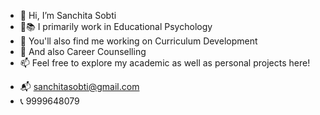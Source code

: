 - 👋 Hi, I’m Sanchita Sobti
- 🧠📚 I primarily work in Educational Psychology
- 📑 You'll also find me working on Curriculum Development 
- 💼 And also Career Counselling
- 📫 Feel free to explore my academic as well as personal projects here!

<!---
sangogh/sangogh is a ✨ special ✨ repository because its `README.md` (this file) appears on your GitHub profile.
You can click the Preview link to take a look at your changes.
--->

- 📬 sanchitasobti@gmail.com
- 📞 9999648079
